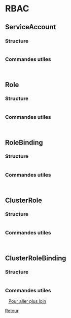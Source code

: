 # RBAC

## ServiceAccount
### Structure
```yaml

```
### Commandes utiles
` `
## Role
### Structure
```yaml

```
### Commandes utiles
` `
## RoleBinding
### Structure
```yaml

```
### Commandes utiles
` `
## ClusterRole
### Structure
```yaml

```
### Commandes utiles
` `
## ClusterRoleBinding
### Structure
```yaml

```
### Commandes utiles
` `
[Pour aller plus loin ](../Exercices/Lab-003.md)

[Retour](https://obeyler.github.io/Formation-K8S/)
